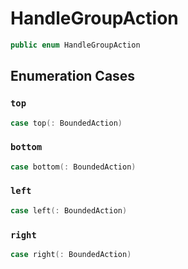 # HandleGroupAction

``` swift
public enum HandleGroupAction
```

## Enumeration Cases

### `top`

``` swift
case top(:​ BoundedAction)
```

### `bottom`

``` swift
case bottom(:​ BoundedAction)
```

### `left`

``` swift
case left(:​ BoundedAction)
```

### `right`

``` swift
case right(:​ BoundedAction)
```
